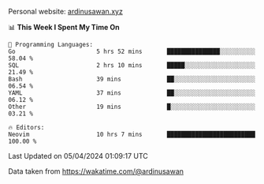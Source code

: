 Personal website: [ardinusawan.xyz](https://ardinusawan.xyz)

<!--START_SECTION:waka-->
📊 **This Week I Spent My Time On** 

```text
💬 Programming Languages: 
Go                       5 hrs 52 mins       ███████████████░░░░░░░░░░   58.04 % 
SQL                      2 hrs 10 mins       █████░░░░░░░░░░░░░░░░░░░░   21.49 % 
Bash                     39 mins             ██░░░░░░░░░░░░░░░░░░░░░░░   06.54 % 
YAML                     37 mins             ██░░░░░░░░░░░░░░░░░░░░░░░   06.12 % 
Other                    19 mins             █░░░░░░░░░░░░░░░░░░░░░░░░   03.21 % 

🔥 Editors: 
Neovim                   10 hrs 7 mins       █████████████████████████   100.00 % 
```


 Last Updated on 05/04/2024 01:09:17 UTC
<!--END_SECTION:waka-->
Data taken from https://wakatime.com/@ardinusawan
